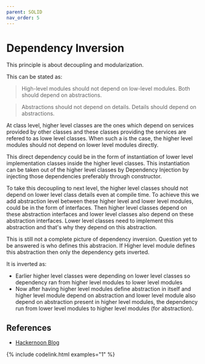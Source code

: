 ```yaml
---
parent: SOLID
nav_order: 5
---
```


# Dependency Inversion
This principle is about decoupling and modularization.

This can be stated as:
> High-level modules should not depend on low-level modules. Both should depend on abstractions. 

> Abstractions should not depend on details. Details should depend on abstractions.

At class level, higher level classes are the ones which depend on services provided by other classes and these classes providing the services are refered to as lowe level classes. When such a is the case, the higher level modules should not depend on lower level modules directly.

This direct dependency could be in the form of instantiation of lower level implementation classes inside the higher level classes. This instantiation can be taken out of the higher level classes by Dependency Injection by injecting those dependencies preferably through constructor.

To take this decoupling to next level, the higher level classes should not depend on lower level class details even at compile time. To achieve this we add abstraction level between these higher level and lower level modules, could be in the form of interfaces. Then higher level classes depend on these abstraction interfaces and lower level classes also depend on these abstraction interfaces. Lower level classes need to implement this abstraction and that's why they depend on this abstraction.

This is still not a complete picture of dependency inversion. Question yet to be answered is who defines this abstracion. If Higher level module defines this abstraction then only the dependency gets inverted.

It is inverted as: 
* Earlier higher level classes were depending on lower level classes so dependency ran from higher level modules to lower level modules 
* Now after having higher level modules define abstraction in itself and higher level module depend on abstraction and lower level module also depend on abstraction present in higher level modules, the dependency run from lower level modules to higher level modules (for abstraction).

## References
* [Hackernoon Blog](https://hackernoon.com/dependency-inversion-principle-e402e5b69e70)

{% include codelink.html examples="1" %}